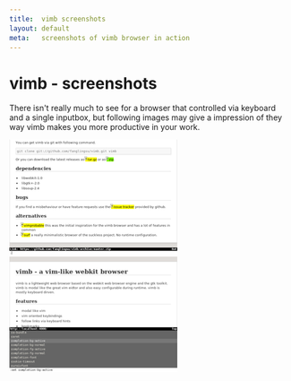 ```yaml
---
title:  vimb screenshots
layout: default
meta:   screenshots of vimb browser in action
---
```


# vimb - screenshots

There isn't really much to see for a browser that controlled via keyboard and
a single inputbox, but following images may give a impression of they way vimb
makes you more productive in your work.

[![link hinting](media/tn/vimb-hints.png "link hinting (688x472 33kB)")](media/vimb-hints.png)
[![setting completion of vimb](media/tn/vimb-completion.png "completion of settings (688x472 11kB)")](media/vimb-completion.png)
